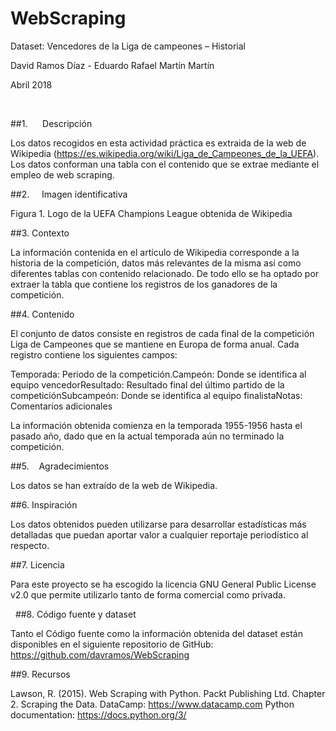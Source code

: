 # WebScraping



Dataset: Vencedores de la Liga de campeones – Historial

David Ramos Díaz - Eduardo Rafael Martín Martín

Abril 2018

 

##1.      Descripción

Los datos recogidos en esta actividad práctica es extraida
de la web de Wikipedia (https://es.wikipedia.org/wiki/Liga_de_Campeones_de_la_UEFA).
Los datos conforman una tabla con el contenido que se extrae mediante el empleo
de web scraping.

##2.     Imagen identificativa

Figura 1. Logo de la
UEFA Champions League obtenida de Wikipedia

##3.     Contexto

La información contenida en el artículo de Wikipedia
corresponde a la historia de la competición, datos más relevantes de la misma
así como diferentes tablas con contenido relacionado. De todo ello se ha optado
por extraer la tabla que contiene los registros de los ganadores de la
competición.

##4.     Contenido

El conjunto de datos consiste en registros de cada final de
la competición Liga de Campeones que se mantiene en Europa de forma anual. Cada
registro contiene los siguientes campos:

Temporada: Periodo de la competición.Campeón: Donde se identifica al equipo vencedorResultado: Resultado final del último partido de
la competiciónSubcampeón: Donde se identifica al equipo
finalistaNotas: Comentarios adicionales

La información obtenida comienza en la temporada 1955-1956
hasta el pasado año, dado que en la actual temporada aún no terminado la
competición.
 

##5.    Agradecimientos

Los datos se han extraído de la web de Wikipedia.

##6.    Inspiración

Los datos obtenidos pueden utilizarse para desarrollar
estadísticas más detalladas que puedan aportar valor a cualquier reportaje
periodístico al respecto. 

##7.     Licencia

Para este proyecto se ha escogido la licencia GNU General
Public License v2.0 que permite utilizarlo tanto de forma comercial como
privada.

 
##8.     Código fuente y dataset

Tanto el Código fuente como la información obtenida del
dataset están disponibles en el siguiente repositorio de GitHub: https://github.com/davramos/WebScraping

##9.     Recursos

Lawson, R. (2015). Web Scraping with Python. Packt Publishing Ltd. Chapter 2. Scraping the Data.
DataCamp: https://www.datacamp.com 
Python documentation: https://docs.python.org/3/






 

